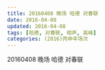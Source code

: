 ```yaml
---
title: 20160408 晚场 哈德 对春联
date: 2016-04-08
updated: 2016-04-08
tags: [哈德, 对春联, 相声, 高峰] 
categories: (2016)丙申年场次 
---
```

20160408 晚场 哈德 对春联

